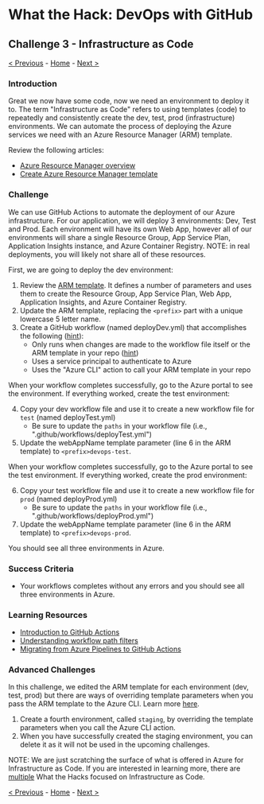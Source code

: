 # What the Hack: DevOps with GitHub 

## Challenge 3 - Infrastructure as Code
[< Previous](challenge02.md) - [Home](../readme.md) - [Next >](challenge04.md)

### Introduction

Great we now have some code, now we need an environment to deploy it to. The term "Infrastructure as Code" refers to using templates (code) to repeatedly and consistently create the dev, test, prod (infrastructure) environments. We can automate the process of deploying the Azure services we need with an Azure Resource Manager (ARM) template. 

Review the following articles:

- [Azure Resource Manager overview](https://docs.microsoft.com/en-us/azure/azure-resource-manager/resource-group-overview)
- [Create Azure Resource Manager template](https://docs.microsoft.com/en-us/azure/azure-resource-manager/how-to-create-template)


### Challenge

We can use GitHub Actions to automate the deployment of our Azure infrastructure. For our application, we will deploy 3 environments: Dev, Test and Prod. Each environment will have its own Web App, however all of our environments will share a single Resource Group, App Service Plan, Application Insights instance, and Azure Container Registry. NOTE: in real deployments, you will likely not share all of these resources.

First, we are going to deploy the dev environment:

1. Review the [ARM template](./Code/ARM-Templates/container-webapp-template.json). It defines a number of parameters and uses them to create the Resource Group, App Service Plan, Web App, Application Insights, and Azure Container Registry.
2. Update the ARM template, replacing the `<prefix>` part with a unique lowercase 5 letter name.
3. Create a GitHub workflow (named deployDev.yml) that accomplishes the following ([hint](https://docs.microsoft.com/en-us/azure/azure-resource-manager/templates/deploy-github-actions)):
    - Only runs when changes are made to the workflow file itself or the ARM template in your repo ([hint](https://docs.microsoft.com/en-us/azure/azure-resource-manager/templates/deploy-github-actions#create-workflow))
    - Uses a service principal to authenticate to Azure
    - Uses the "Azure CLI" action to call your ARM template in your repo

When your workflow completes successfully, go to the Azure portal to see the environment. If everything worked, create the test environment:

4. Copy your dev workflow file and use it to create a new workflow file for `test` (named deployTest.yml)
    - Be sure to update the `paths` in your workflow file (i.e., ".github/workflows/deployTest.yml")
5. Update the webAppName template parameter (line 6 in the ARM template) to `<prefix>devops-test`.

When your workflow completes successfully, go to the Azure portal to see the test environment. If everything worked, create the prod environment:

6. Copy your test workflow file and use it to create a new workflow file for `prod` (named deployProd.yml)
    - Be sure to update the `paths` in your workflow file (i.e., ".github/workflows/deployProd.yml")
7. Update the webAppName template parameter (line 6 in the ARM template) to `<prefix>devops-prod`.

You should see all three environments in Azure.

### Success Criteria

- Your workflows completes without any errors and you should see all three environments in Azure. 

### Learning Resources

- [Introduction to GitHub Actions](https://docs.github.com/en/free-pro-team@latest/actions/learn-github-actions/introduction-to-github-actions)
- [Understanding workflow path filters](https://docs.github.com/en/free-pro-team@latest/actions/reference/workflow-syntax-for-github-actions#onpushpull_requestpaths)
- [Migrating from Azure Pipelines to GitHub Actions](https://docs.github.com/en/free-pro-team@latest/actions/reference/workflow-syntax-for-github-actions#onpushpull_requestpaths)

### Advanced Challenges

In this challenge, we edited the ARM template for each environment (dev, test, prod) but there are ways of overriding template parameters when you pass the ARM template to the Azure CLI. Learn more [here](https://docs.microsoft.com/en-us/azure/azure-resource-manager/templates/deploy-cli#parameters).

1. Create a fourth environment, called `staging`, by overriding the template parameters when you call the Azure CLI action.
2. When you have successfully created the staging environment, you can delete it as it will not be used in the upcoming challenges. 

NOTE: We are just scratching the surface of what is offered in Azure for Infrastructure as Code. If you are interested in learning more, there are [multiple](https://github.com/microsoft/WhatTheHack) What the Hacks focused on Infrastructure as Code.

[< Previous](challenge02.md) - [Home](../readme.md) - [Next >](challenge04.md)